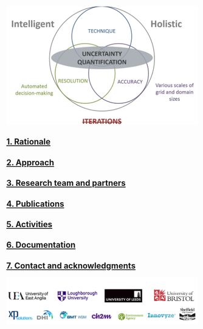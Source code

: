 ![Image](Fig_1G.jpg)


## [1. Rationale](./Rational.md)
## [ 2. Approach](./Approach.md)
## [3. Research team and partners](./TeamPartners.md)
## [4. Publications](./Publication.md)
## [5. Activities](./Activities.md)
## [6. Documentation](./Documentation.md)
## [7. Contact and acknowledgments](./ContAck.md)


![Image](Fig_4G.jpg)
